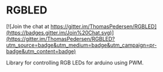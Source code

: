 RGBLED
======

[![Join the chat at https://gitter.im/ThomasPedersen/RGBLED](https://badges.gitter.im/Join%20Chat.svg)](https://gitter.im/ThomasPedersen/RGBLED?utm_source=badge&utm_medium=badge&utm_campaign=pr-badge&utm_content=badge)

Library for controlling RGB LEDs for arduino using PWM.
